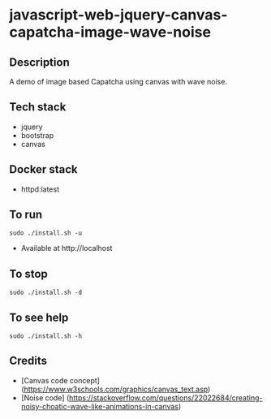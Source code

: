 # javascript-web-jquery-canvas-capatcha-image-wave-noise

## Description
A demo of image based Capatcha
using canvas with wave noise.

## Tech stack
- jquery
- bootstrap
- canvas

## Docker stack
- httpd:latest

## To run
`sudo ./install.sh -u`
- Available at http://localhost

## To stop
`sudo ./install.sh -d`

## To see help
`sudo ./install.sh -h`

## Credits
- [Canvas code concept] (https://www.w3schools.com/graphics/canvas_text.asp)
- [Noise code] (https://stackoverflow.com/questions/22022684/creating-noisy-choatic-wave-like-animations-in-canvas)
